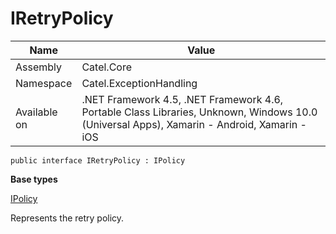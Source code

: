 

# IRetryPolicy

Name|Value
---|---
Assembly|Catel.Core
Namespace|Catel.ExceptionHandling
Available on|.NET Framework 4.5, .NET Framework 4.6, Portable Class Libraries, Unknown, Windows 10.0 (Universal Apps), Xamarin - Android, Xamarin - iOS

```
public interface IRetryPolicy : IPolicy
```

**Base types**

[IPolicy](/Catel.Core\Catel\ExceptionHandling\IPolicy.md)


Represents the retry policy.



